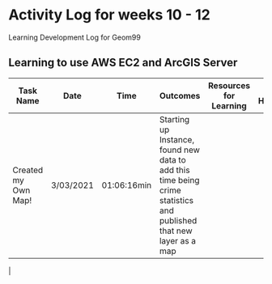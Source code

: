 # Activity Log for weeks 10 - 12
Learning Development Log for Geom99

## Learning to use AWS EC2 and ArcGIS Server

|    Task Name     |    Date     |    Time   |                  Outcomes                    | Resources for Learning | To Do / Homework |
| ------------- |:--------:| -------------------- | ----------------------------------------  | ---------- | ----- |
| Created my Own Map! | 3/03/2021 | 01:06:16min | Starting up Instance, found new data to add this time being crime statistics and published that new layer as a map  |  |  |

|
